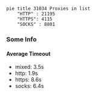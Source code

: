 
```mermaid
pie title 31034 Proxies in list
    "HTTP" : 21195
    "HTTPS": 4115
    "SOCKS" : 8801
```

### Some Info
#### Average Timeout

- mixed: 3.5s
- http: 1.9s
- https: 8.6s
- socks: 6.4s